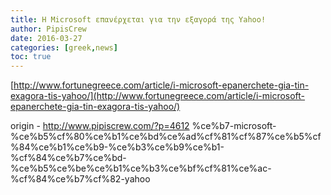 ```yaml
---
title: Η Microsoft επανέρχεται για την εξαγορά της Yahoo!
author: PipisCrew
date: 2016-03-27
categories: [greek,news]
toc: true
---
```


[http://www.fortunegreece.com/article/i-microsoft-epanerchete-gia-tin-exagora-tis-yahoo/](http://www.fortunegreece.com/article/i-microsoft-epanerchete-gia-tin-exagora-tis-yahoo/)

origin - http://www.pipiscrew.com/?p=4612 %ce%b7-microsoft-%ce%b5%cf%80%ce%b1%ce%bd%ce%ad%cf%81%cf%87%ce%b5%cf%84%ce%b1%ce%b9-%ce%b3%ce%b9%ce%b1-%cf%84%ce%b7%ce%bd-%ce%b5%ce%be%ce%b1%ce%b3%ce%bf%cf%81%ce%ac-%cf%84%ce%b7%cf%82-yahoo